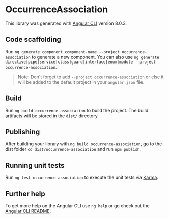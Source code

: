 # OccurrenceAssociation

This library was generated with [Angular CLI](https://github.com/angular/angular-cli) version 8.0.3.

## Code scaffolding

Run `ng generate component component-name --project occurrence-association` to generate a new component. You can also use `ng generate directive|pipe|service|class|guard|interface|enum|module --project occurrence-association`.
> Note: Don't forget to add `--project occurrence-association` or else it will be added to the default project in your `angular.json` file. 

## Build

Run `ng build occurrence-association` to build the project. The build artifacts will be stored in the `dist/` directory.

## Publishing

After building your library with `ng build occurrence-association`, go to the dist folder `cd dist/occurrence-association` and run `npm publish`.

## Running unit tests

Run `ng test occurrence-association` to execute the unit tests via [Karma](https://karma-runner.github.io).

## Further help

To get more help on the Angular CLI use `ng help` or go check out the [Angular CLI README](https://github.com/angular/angular-cli/blob/master/README.md).
